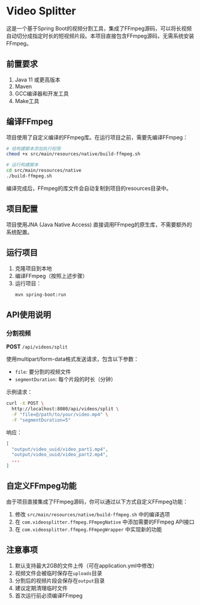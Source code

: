 # Video Splitter

这是一个基于Spring Boot的视频分割工具，集成了FFmpeg源码，可以将长视频自动切分成指定时长的短视频片段。本项目直接包含FFmpeg源码，无需系统安装FFmpeg。

## 前置要求

1. Java 11 或更高版本
2. Maven
3. GCC编译器和开发工具
4. Make工具

## 编译FFmpeg

项目使用了自定义编译的FFmpeg库。在运行项目之前，需要先编译FFmpeg：

```bash
# 给构建脚本添加执行权限
chmod +x src/main/resources/native/build-ffmpeg.sh

# 运行构建脚本
cd src/main/resources/native
./build-ffmpeg.sh
```

编译完成后，FFmpeg的库文件会自动复制到项目的resources目录中。

## 项目配置

项目使用JNA (Java Native Access) 直接调用FFmpeg的原生库，不需要额外的系统配置。

## 运行项目

1. 克隆项目到本地
2. 编译FFmpeg（按照上述步骤）
3. 运行项目：
   ```bash
   mvn spring-boot:run
   ```

## API使用说明

### 分割视频

**POST** `/api/videos/split`

使用multipart/form-data格式发送请求，包含以下参数：
- `file`: 要分割的视频文件
- `segmentDuration`: 每个片段的时长（分钟）

示例请求：
```bash
curl -X POST \
  http://localhost:8080/api/videos/split \
  -F "file=@/path/to/your/video.mp4" \
  -F "segmentDuration=5"
```

响应：
```json
[
  "output/video_uuid/video_part1.mp4",
  "output/video_uuid/video_part2.mp4",
  ...
]
```

## 自定义FFmpeg功能

由于项目直接集成了FFmpeg源码，你可以通过以下方式自定义FFmpeg功能：

1. 修改 `src/main/resources/native/build-ffmpeg.sh` 中的编译选项
2. 在 `com.videosplitter.ffmpeg.FFmpegNative` 中添加需要的FFmpeg API接口
3. 在 `com.videosplitter.ffmpeg.FFmpegWrapper` 中实现新的功能

## 注意事项

1. 默认支持最大2GB的文件上传（可在application.yml中修改）
2. 视频文件会被临时保存在`uploads`目录
3. 分割后的视频片段会保存在`output`目录
4. 建议定期清理临时文件
5. 首次运行前必须编译FFmpeg
